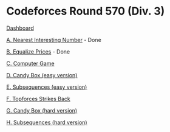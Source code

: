 # Codeforces Round 570 (Div. 3)

[Dashboard](https://codeforces.com/contest/1183)

[A. Nearest Interesting Number](https://codeforces.com/contest/1183/problem/A) - Done

[B. Equalize Prices](https://codeforces.com/contest/1183/problem/B) - Done

[C. Computer Game](https://codeforces.com/contest/1183/problem/C)

[D. Candy Box (easy version)](https://codeforces.com/contest/1183/problem/D)

[E. Subsequences (easy version)](https://codeforces.com/contest/1183/problem/E)

[F. Topforces Strikes Back](https://codeforces.com/contest/1183/problem/F)

[G. Candy Box (hard version)](https://codeforces.com/contest/1183/problem/G)

[H. Subsequences (hard version)](https://codeforces.com/contest/1183/problem/H)
